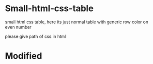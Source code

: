 # Small-html-css-table

small html css table, here its just normal table with generic row color on even number

please give path of css in html

# Modified
